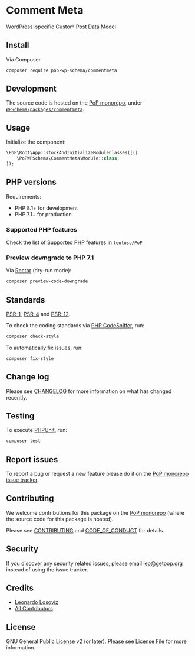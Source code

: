 # Comment Meta

<!--
[![Build Status][ico-travis]][link-travis]
[![Quality Score][ico-code-quality]][link-code-quality]
[![Software License][ico-license]](LICENSE.md)
[![Latest Version on Packagist][ico-version]][link-packagist]
[![Coverage Status][ico-scrutinizer]][link-scrutinizer]
[![Total Downloads][ico-downloads]][link-downloads]
-->

WordPress-specific Custom Post Data Model

## Install

Via Composer

``` bash
composer require pop-wp-schema/commentmeta
```

## Development

The source code is hosted on the [PoP monorepo](https://github.com/leoloso/PoP), under [`WPSchema/packages/commentmeta`](https://github.com/leoloso/PoP/tree/master/layers/WPSchema/packages/commentmeta).

## Usage

Initialize the component:

``` php
\PoP\Root\App::stockAndInitializeModuleClasses([([
    \PoPWPSchema\CommentMeta\Module::class,
]);
```

## PHP versions

Requirements:

- PHP 8.1+ for development
- PHP 7.1+ for production

### Supported PHP features

Check the list of [Supported PHP features in `leoloso/PoP`](https://github.com/leoloso/PoP/blob/master/docs/supported-php-features.md)

### Preview downgrade to PHP 7.1

Via [Rector](https://github.com/rectorphp/rector) (dry-run mode):

```bash
composer preview-code-downgrade
```

## Standards

[PSR-1](https://www.php-fig.org/psr/psr-1), [PSR-4](https://www.php-fig.org/psr/psr-4) and [PSR-12](https://www.php-fig.org/psr/psr-12).

To check the coding standards via [PHP CodeSniffer](https://github.com/squizlabs/PHP_CodeSniffer), run:

``` bash
composer check-style
```

To automatically fix issues, run:

``` bash
composer fix-style
```

## Change log

Please see [CHANGELOG](CHANGELOG.md) for more information on what has changed recently.

## Testing

To execute [PHPUnit](https://phpunit.de/), run:

``` bash
composer test
```

## Report issues

To report a bug or request a new feature please do it on the [PoP monorepo issue tracker](https://github.com/leoloso/PoP/issues).

## Contributing

We welcome contributions for this package on the [PoP monorepo](https://github.com/leoloso/PoP) (where the source code for this package is hosted).

Please see [CONTRIBUTING](CONTRIBUTING.md) and [CODE_OF_CONDUCT](CODE_OF_CONDUCT.md) for details.

## Security

If you discover any security related issues, please email leo@getpop.org instead of using the issue tracker.

## Credits

- [Leonardo Losoviz][link-author]
- [All Contributors][link-contributors]

## License

GNU General Public License v2 (or later). Please see [License File](LICENSE.md) for more information.

[ico-version]: https://img.shields.io/packagist/v/pop-wp-schema/commentmeta.svg?style=flat-square
[ico-license]: https://img.shields.io/badge/license-GPLv2-brightgreen.svg?style=flat-square
[ico-travis]: https://img.shields.io/travis/pop-wp-schema/commentmeta/master.svg?style=flat-square
[ico-scrutinizer]: https://img.shields.io/scrutinizer/coverage/g/pop-wp-schema/commentmeta.svg?style=flat-square
[ico-code-quality]: https://img.shields.io/scrutinizer/g/pop-wp-schema/commentmeta.svg?style=flat-square
[ico-downloads]: https://img.shields.io/packagist/dt/pop-wp-schema/commentmeta.svg?style=flat-square

[link-packagist]: https://packagist.org/packages/pop-wp-schema/commentmeta
[link-travis]: https://travis-ci.org/pop-wp-schema/commentmeta
[link-scrutinizer]: https://scrutinizer-ci.com/g/pop-wp-schema/commentmeta/code-structure
[link-code-quality]: https://scrutinizer-ci.com/g/pop-wp-schema/commentmeta
[link-downloads]: https://packagist.org/packages/pop-wp-schema/commentmeta
[link-author]: https://github.com/leoloso
[link-contributors]: ../../../../../../contributors
